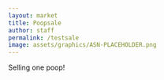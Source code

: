 ```yaml
---
layout: market
title: Poopsale
author: staff	
permalink: /testsale
image: assets/graphics/ASN-PLACEHOLDER.png
---
```


Selling one poop! 
